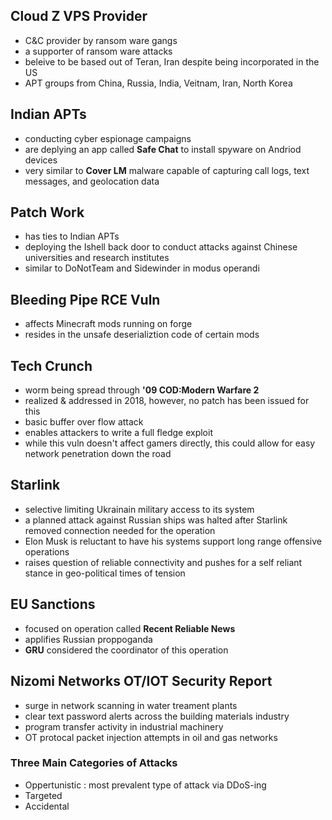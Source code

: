 ## Cloud Z VPS Provider
* C&C provider by ransom ware gangs
* a supporter of ransom ware attacks
* beleive to be based out of Teran, Iran despite being incorporated in the US
* APT groups from China, Russia, India, Veitnam, Iran, North Korea

## Indian APTs
* conducting cyber espionage campaigns
* are deplying an app called **Safe Chat** to install spyware on Andriod devices
* very similar to **Cover LM** malware capable of capturing call logs, text messages, and geolocation data

## Patch Work
* has ties to Indian APTs
* deploying the Ishell back door to conduct attacks against Chinese universities and research institutes
* similar to DoNotTeam and Sidewinder in modus operandi

## Bleeding Pipe RCE Vuln
* affects Minecraft mods running on forge
* resides in the unsafe deserializtion code of certain mods

## Tech Crunch
* worm being spread through **'09 COD:Modern Warfare 2**
* realized & addressed in 2018, however, no patch has been issued for this
* basic buffer over flow attack
* enables attackers to write a full fledge exploit
* while this vuln doesn't affect gamers directly, this could allow for easy network penetration down the road

## Starlink
* selective limiting Ukrainain military access to its system
* a planned attack against Russian ships was halted after Starlink removed connection needed for the operation
* Elon Musk is reluctant to have his systems support long range offensive operations
* raises question of reliable connectivity and pushes for a self reliant stance in geo-political times of tension

## EU Sanctions
* focused on operation called **Recent Reliable News**
* applifies Russian proppoganda
* **GRU** considered the coordinator of this operation

## Nizomi Networks OT/IOT Security Report
* surge in network scanning in water treament plants
* clear text password alerts across the building materials industry
* program transfer activity in industrial machinery
* OT protocal packet injection attempts in oil and gas networks
### Three Main Categories of Attacks
* Oppertunistic : most prevalent type of attack via DDoS-ing  
* Targeted
* Accidental























